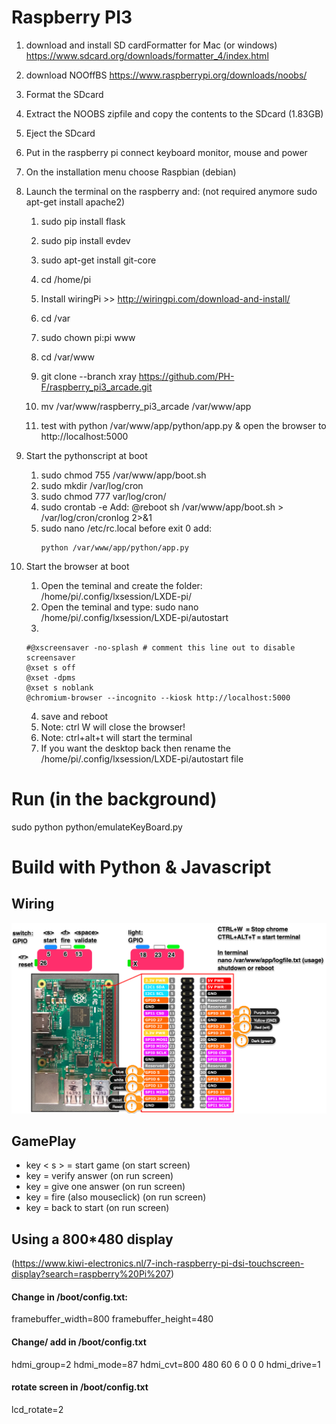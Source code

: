 # Raspberry PI3

1. download and install SD cardFormatter for Mac (or windows) https://www.sdcard.org/downloads/formatter_4/index.html
2. download NOOffBS https://www.raspberrypi.org/downloads/noobs/
3. Format the SDcard
4. Extract the NOOBS zipfile and copy the contents to the SDcard (1.83GB)
5. Eject the SDcard
6. Put in the raspberry pi connect keyboard monitor, mouse and power
7. On the installation menu choose Raspbian (debian)
8. Launch the terminal on the raspberry and:
    (not required anymore sudo apt-get install apache2)
    1. sudo pip install flask
    2. sudo pip install evdev
    3. sudo apt-get install git-core

    5. cd /home/pi
    6. Install wiringPi >> http://wiringpi.com/download-and-install/
    7. cd /var
    8. sudo chown pi:pi www
    9. cd /var/www
    10. git clone --branch xray https://github.com/PH-F/raspberry_pi3_arcade.git
    11. mv /var/www/raspberry_pi3_arcade /var/www/app
    12. test with python /var/www/app/python/app.py & open the browser to http://localhost:5000
    
9. Start the pythonscript at boot
	1. sudo chmod 755 /var/www/app/boot.sh
	2. sudo mkdir /var/log/cron
	3. sudo chmod 777 var/log/cron/
	4. sudo crontab -e 
		Add:  @reboot sh /var/www/app/boot.sh > /var/log/cron/cronlog 2>&1
	5. sudo nano /etc/rc.local
	    before exit 0 add:
	    ```
	    python /var/www/app/python/app.py
	    ```
		
10. Start the browser at boot
	1. Open the teminal and create the folder:  /home/pi/.config/lxsession/LXDE-pi/
	2. Open the teminal and type: 	sudo nano /home/pi/.config/lxsession/LXDE-pi/autostart
    3. 
    ```
    #@xscreensaver -no-splash # comment this line out to disable screensaver
    @xset s off
    @xset -dpms
    @xset s noblank
    @chromium-browser --incognito --kiosk http://localhost:5000
	```
	4. save and reboot
	5. Note:   ctrl W   will close the browser!
	6. Note:   ctrl+alt+t will start the terminal
	7. If you want the desktop back then rename the /home/pi/.config/lxsession/LXDE-pi/autostart file


# Run (in the background)
sudo python python/emulateKeyBoard.py

# Build with Python & Javascript

## Wiring
![Image](https://github.com/PH-F/raspberry_pi3_arcade/blob/xray/tests/pinout.png)

## GamePlay
- key < s > = start game (on start screen)
- key <space> = verify answer (on run screen)
- key <r> = give one answer (on run screen)
- key <f> = fire (also mouseclick) (on run screen)
- key <r><r> = back to start  (on run screen)


## Using a 800*480 display
(https://www.kiwi-electronics.nl/7-inch-raspberry-pi-dsi-touchscreen-display?search=raspberry%20Pi%207)
#### Change  in /boot/config.txt:
framebuffer_width=800
framebuffer_height=480

#### Change/ add  in /boot/config.txt
hdmi_group=2
hdmi_mode=87
hdmi_cvt=800 480 60 6 0 0 0
hdmi_drive=1

#### rotate screen  in /boot/config.txt
lcd_rotate=2
